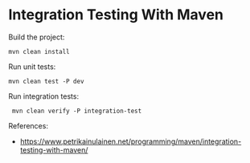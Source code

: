 Integration Testing With Maven
===

Build the project:

    mvn clean install

Run unit tests:

    mvn clean test -P dev

Run integration tests: 

     mvn clean verify -P integration-test

References: 
* https://www.petrikainulainen.net/programming/maven/integration-testing-with-maven/
